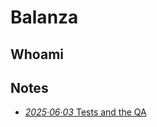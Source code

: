 # Balanza

## Whoami

## Notes

* [_2025·06·03_ Tests and the QA](notes/20250603_tests_and_the_qa.md)
